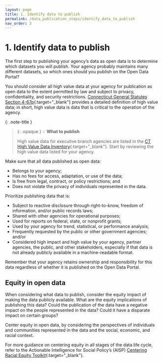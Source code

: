 ```yaml
---
layout: page
title: 1. Identify data to publish
permalink: /data_publication_steps/identify_data_to_publish
nav_order: 3
---
```


# 1. Identify data to publish

The first step to publishing your agency’s data as open data is to determine which datasets you will publish. Your agency probably maintains many different datasets, so which ones should you publish on the Open Data Portal? 

You should consider all high value data at your agency for publication as open data to the extent permitted by law and subject to privacy, confidentiality, and security restrictions. [Connecticut General Statutes Section 4-67p](https://www.cga.ct.gov/current/pub/chap_050.htm#sec_4-67p){:target="_blank"} provides a detailed definition of high value data; in short, high value data is data that is critical to the operation of the agency. 

{: .note-title }
> {: .opaque }
>💡 **What to publish**
>
>High value data for executive branch agencies are listed in the [CT High Value Data Inventory](https://data.ct.gov/Government/CT-High-Value-Data-Inventory/rym6-myq3/about_data){:target="_blank"}. Start by reviewing the high value data listed for your agency. 

Make sure that all data published as open data: 

* Belongs to your agency; 
* Has no fees for access, adaptation, or use of the data; 
* Is free from legal, contract, or policy restrictions; and
* Does not violate the privacy of individuals represented in the data.

Prioritize publishing data that is:

* Subject to reactive disclosure through right-to-know, freedom of information, and/or public records laws; 
* Shared with other agencies for operational purposes; 
* Used for reports on federal, state, or nonprofit grants; 
* Used by your agency for trend, statistical, or performance analysis; 
* Frequently requested by the public or other government agencies; and/or 
* Considered high impact and high value by your agency, partner agencies, the public, and other stakeholders, especially if that data is not already publicly available in a machine-readable format. 

Remember that your agency retains ownership and responsibility for this data regardless of whether it is published on the Open Data Portal. 

## Equity in open data 

When considering what data to publish, consider the equity impact of making the data publicly available. What are the equity implications of publishing this data? Could the publication of the data have a negative impact on the people represented in the data? Could it have a disparate impact on certain groups? 

Center equity in open data, by considering the perspectives of individuals and communities represented in the data and the social, economic, and racial context. 

For more guidance on centering equity in all stages of the data life cycle, refer to the Actionable Intelligence for Social Policy’s (AISP) [Centering Racial Equity Toolkit](https://aisp.upenn.edu/centering-equity/){:target="_blank"}.

